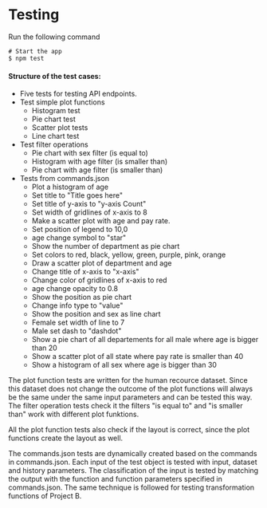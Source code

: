 # Testing
Run the following command
```
# Start the app
$ npm test
```

#### Structure of the test cases:
- Five tests for testing API endpoints. 
- Test simple plot functions
  - Histogram test
  - Pie chart test
  - Scatter plot tests
  - Line chart test
- Test filter operations
  - Pie chart with sex filter (is equal to)
  - Histogram with age filter (is smaller than)
  - Pie chart with age filter (is smaller than)
- Tests from commands.json
  - Plot a histogram of age 
  - Set title to "Title goes here" 
  - Set title of y-axis to "y-axis Count"
  - Set width of gridlines of x-axis to 8 
  - Make a scatter plot with age and pay rate.
  - Set position of legend to 10,0 
  - age change symbol to "star" 
  - Show the number of department as pie chart 
  - Set colors to red, black, yellow, green, purple, pink, orange 
  - Draw a scatter plot of department and age 
  - Change title of x-axis to "x-axis" 
  - Change color of gridlines of x-axis to red 
  - age change opacity to 0.8 
  - Show the position as pie chart 
  - Change info type to "value" 
  - Show the position and sex as line chart 
  - Female set width of line to 7 
  - Male set dash to "dashdot" 
  - Show a pie chart of all departements for all male where age is bigger than 20
  - Show a scatter plot of all state where pay rate is smaller than 40 
  - Show a histogram of all sex where age is bigger than 30 

The plot function tests are written for the human recource dataset. Since this dataset does not change the outcome of the plot functions will always be the same under the same input parameters and can be tested this way. The filter operation tests check it the filters "is equal to" and "is smaller than" work with different plot funktions.

All the plot function tests also check if the layout is correct, since the plot functions create the layout as well.

The commands.json tests are dynamically created based on the commands in commands.json. Each input of the test object is tested with input, dataset and history parameters. The classification of the input is tested by matching the output with the function and function parameters specified in commands.json. The same technique is followed for testing transformation functions of Project B.
